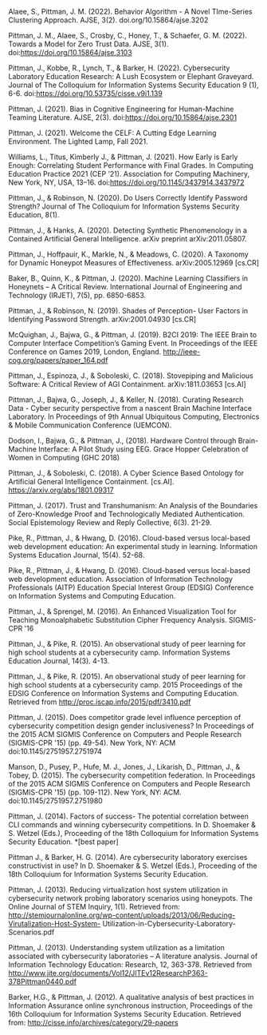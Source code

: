 Alaee, S., Pittman, J. M. (2022). Behavior Algorithm - A Novel TIme-Series Clustering Approach. AJSE, 3(2). doi.org/10.15864/ajse.3202

Pittman, J. M., Alaee, S., Crosby, C., Honey, T., & Schaefer, G. M. (2022). Towards a Model for Zero Trust Data. AJSE, 3(1). doi:https://doi.org/10.15864/ajse.3103

Pittman, J., Kobbe, R., Lynch, T., & Barker, H. (2022). Cybersecurity Laboratory Education Research: A Lush Ecosystem or Elephant Graveyard. Journal of The Colloquium for Information Systems Security Education 9 (1), 6-6. doi:https://doi.org/10.53735/cisse.v9i1.139

Pittman, J. (2021). Bias in Cognitive Engineering for Human-Machine Teaming Literature. AJSE, 2(3). doi:https://doi.org/10.15864/ajse.2301

Pittman, J. (2021). Welcome the CELF: A Cutting Edge Learning Environment. The Lighted Lamp, Fall 2021.

Williams, L., Titus, Kimberly J., & Pittman, J. (2021). How Early is Early Enough: Correlating Student Performance with Final Grades. In Computing Education Practice 2021 (CEP ’21). Association for Computing Machinery, New York, NY, USA, 13–16. doi:https://doi.org/10.1145/3437914.3437972

Pittman, J., & Robinson, N. (2020). Do Users Correctly Identify Password Strength? Journal of The Colloquium for Information Systems Security Education, 8(1).

Pittman, J., & Hanks, A. (2020). Detecting Synthetic Phenomenology in a Contained Artificial General Intelligence. arXiv preprint arXiv:2011.05807.

Pittman, J., Hoffpauir, K., Markle, N., & Meadows, C. (2020). A Taxonomy for Dynamic Honeypot Measures of Effectiveness. arXiv:2005.12969 [cs.CR]

Baker, B., Quinn, K., & Pittman, J. (2020). Machine Learning Classifiers in Honeynets – A Critical Review. International Journal of Engineering and Technology (IRJET), 7(5), pp. 6850-6853.

Pittman, J., & Robinson, N. (2019). Shades of Perception- User Factors in Identifying Password Strength. arXiv:2001.04930 [cs.CR]

McQuighan, J., Bajwa, G., & Pittman, J. (2019). B2CI 2019: The IEEE Brain to Computer Interface Competition’s Gaming Event. In Proceedings of the IEEE Conference on Games 2019, London, England. http://ieee-cog.org/papers/paper_164.pdf

Pittman, J., Espinoza, J., & Soboleski, C. (2018). Stovepiping and Malicious Software: A Critical Review of AGI Containment. arXiv:1811.03653 [cs.AI]

Pittman, J., Bajwa, G., Joseph, J., & Keller, N. (2018). Curating Research Data - Cyber security perspective from a nascent Brain Machine Interface Laboratory. In Proceedings of 9th Annual Ubiquitous Computing, Electronics & Mobile Communication Conference (UEMCON).
 
Dodson, I., Bajwa, G., & Pittman, J., (2018). Hardware Control through Brain-Machine Interface: A Pilot Study using EEG. Grace Hopper Celebration of Women in Computing (GHC 2018)

Pittman, J., & Soboleski, C. (2018). A Cyber Science Based Ontology for Artificial General Intelligence Containment. [cs.AI]. https://arxiv.org/abs/1801.09317

Pittman, J. (2017). Trust and Transhumanism: An Analysis of the Boundaries of Zero-Knowledge Proof and Technologically Mediated Authentication. Social Epistemology Review and Reply Collective, 6(3). 21-29.

Pike, R., Pittman, J., & Hwang, D. (2016). Cloud-based versus local-based web development education: An experimental study in learning. Information Systems Education Journal, 15(4). 52-68.

Pike, R., Pittman, J., & Hwang, D. (2016). Cloud-based versus local-based web development
education. Association of Information Technology Professionals (AITP) Education Special Interest Group (EDSIG) Conference on Information Systems and Computing Education.

Pittman, J., & Sprengel, M. (2016). An Enhanced Visualization Tool for Teaching Monoalphabetic Substitution Cipher Frequency Analysis. SIGMIS-CPR '16

Pittman, J., & Pike, R. (2015). An observational study of peer learning for high school students at a cybersecurity camp. Information Systems Education Journal, 14(3). 4-13.

Pittman, J., & Pike, R. (2015). An observational study of peer learning for high school students at a cybersecurity camp. 2015 Proceedings of the EDSIG Conference on Information Systems and Computing Education. Retrieved from http://proc.iscap.info/2015/pdf/3410.pdf

Pittman, J. (2015). Does competitor grade level influence perception of cybersecurity competition design gender inclusiveness? In Proceedings of the 2015 ACM SIGMIS Conference on Computers and People Research (SIGMIS-CPR '15) (pp. 49-54). New York, NY: ACM doi:10.1145/2751957.2751974

Manson, D., Pusey, P., Hufe, M. J., Jones, J., Likarish, D., Pittman, J., & Tobey, D. (2015). The cybersecurity competition federation. In Proceedings of the 2015 ACM SIGMIS Conference on Computers and People Research (SIGMIS-CPR '15) (pp. 109-112). New York, NY: ACM. doi:10.1145/2751957.2751980

Pittman, J. (2014). Factors of success- The potential correlation between CLI commands and winning cybersecurity competitions. In D. Shoemaker & S. Wetzel (Eds.), Proceeding of the 18th Colloquium for Information Systems Security Education. *[best paper]

Pittman J., & Barker, H. G. (2014). Are cybersecurity laboratory exercises constructivist in use? In D. Shoemaker & S. Wetzel (Eds.), Proceeding of the 18th Colloquium for Information Systems Security Education.

Pittman, J. (2013). Reducing virtualization host system utilization in cybersecurity network probing laboratory scenarios using honeypots. The Online Journal of STEM Inquiry, 1(1). Retrieved from: http://stemjournalonline.org/wp-content/uploads/2013/06/Reducing-Virutalization-Host-System- Utilization-in-Cybersecurity-Laboratory-Scenarios.pdf
 
Pittman, J. (2013). Understanding system utilization as a limitation associated with cybersecurity laboratories – A literature analysis. Journal of Information Technology Education: Research, 12, 363-378. Retrieved from http://www.jite.org/documents/Vol12/JITEv12ResearchP363-378Pittman0440.pdf

Barker, H.G., & Pittman, J. (2012). A qualitative analysis of best practices in Information Assurance online synchronous instruction, Proceedings of the 16th Colloquium for Information Systems Security Education. Retrieved from: http://cisse.info/archives/category/29-papers

